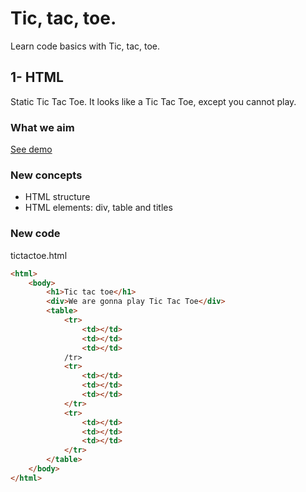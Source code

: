 # Tic, tac, toe.

Learn code basics with Tic, tac, toe.

## 1- HTML
Static Tic Tac Toe. It looks like a Tic Tac Toe, except you cannot play.

### What we aim
[See demo](1-html.html)

### New concepts
- HTML structure
- HTML elements: div, table and titles

### New code
tictactoe.html
```html
<html>
    <body>
        <h1>Tic tac toe</h1>
        <div>We are gonna play Tic Tac Toe</div>
        <table>
            <tr>
                <td></td>
                <td></td>
                <td></td>
            /tr>
            <tr>
                <td></td>
                <td></td>
                <td></td>
            </tr>
            <tr>
                <td></td>
                <td></td>
                <td></td>
            </tr>
        </table>
    </body>
</html>
```
